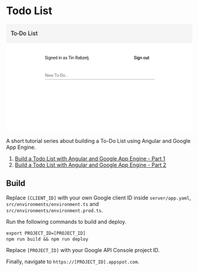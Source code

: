 # Todo List

<p align="center">
  <img src="https://raw.githubusercontent.com/outcrawl/site/master/site/static/images/todo-list-angular-google-app-engine-part-1/finished.gif"/>
</p>

A short tutorial series about building a To-Do List using Angular and Google App Engine.

1. [Build a Todo List with Angular and Google App Engine - Part 1](https://outcrawl.com/todo-list-angular-google-app-engine-part-1)
2. [Build a Todo List with Angular and Google App Engine - Part 2](https://outcrawl.com/todo-list-angular-google-app-engine-part-2)

## Build

Replace `[CLIENT_ID]` with your own Google client ID inside `server/app.yaml`, `src/environments/environment.ts` and `src/environments/environment.prod.ts`.

Run the following commands to build and deploy.

```
export PROJECT_ID=[PROJECT_ID]
npm run build && npm run deploy
```

Replace `[PROJECT_ID]` with your Google API Console project ID.

Finally, navigate to `https://[PROJECT_ID].appspot.com`.
